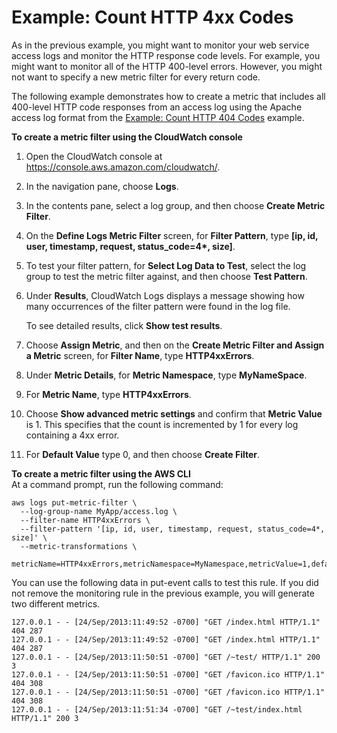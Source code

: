 # Example: Count HTTP 4xx Codes<a name="FindCountMetric"></a>

As in the previous example, you might want to monitor your web service access logs and monitor the HTTP response code levels\. For example, you might want to monitor all of the HTTP 400\-level errors\. However, you might not want to specify a new metric filter for every return code\.

The following example demonstrates how to create a metric that includes all 400\-level HTTP code responses from an access log using the Apache access log format from the [Example: Count HTTP 404 Codes](Counting404Responses.md) example\.

**To create a metric filter using the CloudWatch console**

1. Open the CloudWatch console at [https://console\.aws\.amazon\.com/cloudwatch/](https://console.aws.amazon.com/cloudwatch/)\.

1. In the navigation pane, choose **Logs**\.

1. In the contents pane, select a log group, and then choose **Create Metric Filter**\.

1. On the **Define Logs Metric Filter** screen, for **Filter Pattern**, type **\[ip, id, user, timestamp, request, status\_code=4\*, size\]**\.

1. To test your filter pattern, for **Select Log Data to Test**, select the log group to test the metric filter against, and then choose **Test Pattern**\.

1. Under **Results**, CloudWatch Logs displays a message showing how many occurrences of the filter pattern were found in the log file\.

   To see detailed results, click **Show test results**\.

1. Choose **Assign Metric**, and then on the **Create Metric Filter and Assign a Metric** screen, for **Filter Name**, type **HTTP4xxErrors**\.

1. Under **Metric Details**, for **Metric Namespace**, type **MyNameSpace**\.

1. For **Metric Name**, type **HTTP4xxErrors**\.

1. Choose **Show advanced metric settings** and confirm that **Metric Value** is 1\. This specifies that the count is incremented by 1 for every log containing a 4xx error\.

1. For **Default Value** type 0, and then choose **Create Filter**\. 

**To create a metric filter using the AWS CLI**  
At a command prompt, run the following command:

```
aws logs put-metric-filter \
  --log-group-name MyApp/access.log \
  --filter-name HTTP4xxErrors \
  --filter-pattern '[ip, id, user, timestamp, request, status_code=4*, size]' \
  --metric-transformations \
  metricName=HTTP4xxErrors,metricNamespace=MyNamespace,metricValue=1,defaultValue=0
```

You can use the following data in put\-event calls to test this rule\. If you did not remove the monitoring rule in the previous example, you will generate two different metrics\.

```
127.0.0.1 - - [24/Sep/2013:11:49:52 -0700] "GET /index.html HTTP/1.1" 404 287
127.0.0.1 - - [24/Sep/2013:11:49:52 -0700] "GET /index.html HTTP/1.1" 404 287
127.0.0.1 - - [24/Sep/2013:11:50:51 -0700] "GET /~test/ HTTP/1.1" 200 3
127.0.0.1 - - [24/Sep/2013:11:50:51 -0700] "GET /favicon.ico HTTP/1.1" 404 308
127.0.0.1 - - [24/Sep/2013:11:50:51 -0700] "GET /favicon.ico HTTP/1.1" 404 308
127.0.0.1 - - [24/Sep/2013:11:51:34 -0700] "GET /~test/index.html HTTP/1.1" 200 3
```